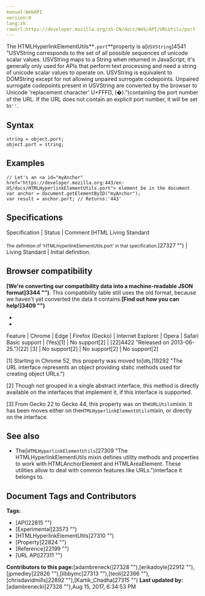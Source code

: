 ```yaml
---
manual:WebAPI
version:0
lang:zh
rawUrl:https://developer.mozilla.org/zh-CN/docs/Web/API/URLUtils/port
---
```






The HTMLHyperlinkElementUtils**`.port`**property is a[`USVString`]4541 "USVString corresponds to the set of all possible sequences of unicode scalar values. USVString maps to a String when returned in JavaScript; it's generally only used for APIs that perform text processing and need a string of unicode scalar values to operate on. USVString is equivalent to DOMString except for not allowing unpaired surrogate codepoints. Unpaired surrogate codepoints present in USVString are converted by the browser to Unicode 'replacement character' U+FFFD, (�).")containing the port number of the URL. If the URL does not contain an explicit port number, it will be set to`''`.


## Syntax<a name="Syntax"></a>

```
string = object.port;
object.port = string;

```

## Examples<a name="Examples"></a>

```
// Let's an <a id="myAnchor" href="https://developer.mozilla.org:443/en-US/docs/HTMLHyperlinkElementUtils.port"> element be in the document
var anchor = document.getElementByID("myAnchor");
var result = anchor.port; // Returns:'443'
```

## Specifications<a name="Specifications"></a>

Specification | Status | Comment 
[HTML Living Standard<br></br><small>The definition of &#39;HTMLHyperlinkElementUtils.port&#39; in that specification.</small>]27327 "") | Living Standard | Initial definition. 


## Browser compatibility<a name="Browser_compatibility"></a>


**[We&#39;re converting our compatibility data into a machine-readable JSON format]3344 "")**. This compatibility table still uses the old format, because we haven&#39;t yet converted the data it contains.**[Find out how you can help!]3409 "")**


* 
* 

Feature | Chrome | Edge | Firefox (Gecko) | Internet Explorer | Opera | Safari 
Basic support | (Yes)[1] | No support[2] | [22]4422 "Released on 2013-06-25.")(22) [3] | No support[2] | No support[2] | No support[2] 





[1] Starting in Chrome 52, this property was moved to[`URL`]19292 "The URL interface represents an object providing static methods used for creating object URLs.")



[2] Though not grouped in a single abstract interface, this method is directly available on the interfaces that implement it, if this interface is supported.



[3] From Gecko 22 to Gecko 44, this property was on the`URLUtils`mixin. It has been moves either on the`HTMLHyperlinkElementUtils`mixin, or directly on the interface.


## See also<a name="See_also"></a>

* The[`HTMLHyperlinkElementUtils`]27309 "The HTMLHyperlinkElementUtils mixin defines utility methods and properties to work with HTMLAnchorElement and HTMLAreaElement. These utilities allow to deal with common features like URLs.")interface it belongs to.



## Document Tags and Contributors
**Tags:**
* [API]22815 "")
* [Experimental]23573 "")
* [HTMLHyperlinkElementUtils]27310 "")
* [Property]22824 "")
* [Reference]22199 "")
* [URL API]27311 "")

**Contributors to this page:**[adambrenecki]27328 ""),[erikadoyle]22912 ""),[jpmedley]22826 ""),[libbymc]27313 ""),[teoli]22366 ""),[chrisdavidmills]22892 ""),[Kartik_Chadha]27315 "")
**Last updated by:**[adambrenecki]27328 ""),<time>Aug 15, 2017, 6:34:53 PM</time>


